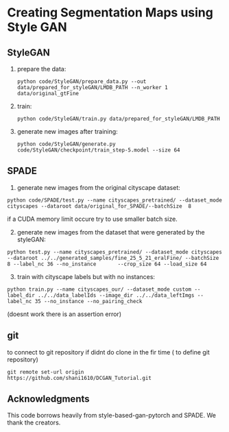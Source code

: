 # Creating Segmentation Maps using Style GAN

## StyleGAN

1) prepare the data:

   `python code/StyleGAN/prepare_data.py --out data/prepared_for_styleGAN/LMDB_PATH --n_worker 1 data/original_gtFine`

2) train:

    `python code/StyleGAN/train.py data/prepared_for_styleGAN/LMDB_PATH`

3) generate new images after training:

    `python code/StyleGAN/generate.py code/StyleGAN/checkpoint/train_step-5.model --size 64`

## SPADE

1) generate new images from the original cityscape dataset:

  `python code/SPADE/test.py --name cityscapes_pretrained/ --dataset_mode cityscapes --dataroot data/original_for_SPADE/--batchSize  8`
  
  if a CUDA memory limit occure try to use smaller batch size.

2) generate new images from the dataset that were generated by the styleGAN:

  `python test.py --name cityscapes_pretrained/ --dataset_mode cityscapes --dataroot ../../generated_samples/fine_25_5_21_eralFine/ --batchSize 8 --label_nc 36 --no_instance       --crop_size 64 --load_size 64`
  
3) train with cityscape labels but with no instances:

`python train.py --name cityscapes_our/ --dataset_mode custom --label_dir ../../data_labelIds --image_dir ../../data_leftImgs --label_nc 35 --no_instance --no_pairing_check`

(doesnt work there is an assertion error)

## git

to connect to git repository if didnt do clone in the fir time ( to define git repository)

`git remote set-url origin  https://github.com/shani1610/DCGAN_Tutorial.git`

## Acknowledgments

This code borrows heavily from style-based-gan-pytorch and SPADE. We thank the creators. 
